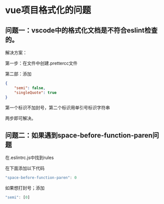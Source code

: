 # vue项目格式化的问题

## 问题一：**vscode中的格式化文档是不符合eslint检查的。**

解决方案：

第一步：在文件中创建.prettercc文件

第二部：添加

```json
{
    "semi": false,
    "singleQuote": true
}
```

第一个标识不加封号，第二个标识用单引号标识字符串

两步即可解决。

## 问题二：如果遇到space-before-function-paren问题

在.eslintrc.js中找到rules

在下面添加以下代码

```js
"space-before-function-paren": 0
```

如果想打封号；添加

```js
"semi": [0]
```



